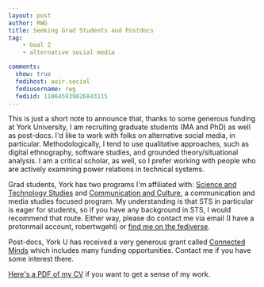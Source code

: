 ```yaml
---
layout: post
author: RWG
title: Seeking Grad Students and Postdocs
tag:
    - Goal 2
    - alternative social media

comments: 
  show: true
  fedihost: aoir.social
  fediusername: rwg
  fediid: 110645939826843115
---
```

This is just a short note to announce that, thanks to some generous funding at York University, I am recruiting graduate students (MA and PhD) as well as post-docs. I'd like to work with folks on alternative social media, in particular. Methodologically, I tend to use qualitative approaches, such as digital ethnography, software studies, and grounded theory/situational analysis. I am a critical scholar, as well, so I prefer working with people who are actively examining power relations in technical systems.

Grad students, York has two programs I'm affiliated with: [Science and Technology Studies](https://www.yorku.ca/gradstudies/sts/) and [Communication and Culture](https://www.yorku.ca/gradstudies/cmct/), a communication and media studies focused program. My understanding is that STS in particular is eager for students, so if you have any background in STS, I would recommend that route. Either way, please do contact me via email (I have a protonmail account, robertwgehl) or [find me on the fediverse](https://aoir.social/@rwg).

Post-docs, York U has received a very generous grant called [Connected Minds](https://www.yorku.ca/research/connected-minds/opportunities/) which includes many funding opportunities. Contact me if you have some interest there.

[Here's a PDF of my CV](https://www.robertwgehl.org/text/gehl_vita.pdf) if you want to get a sense of my work.
